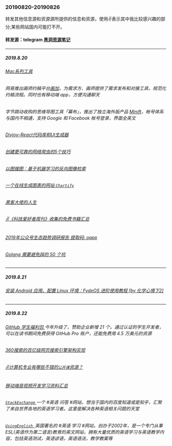### 20190820-20190826
转发其他信息源和资源源所提供的信息和资源，使用✌表示其中我比较感兴趣的部分;某些网站国内可能打不开。

#### 转发源：telegram [黑洞资源笔记](https://t.me/tieliu)
---
##### 2019.8.20
###### [Mac系列工具 ](https://www.waitsun.com/tags-page)
###### 网易推出画师约稿平台[画加](https://www.51huajia.cn/)，为需求方、画师提供了需求发布和对接工具，规范化约稿流程。同时也有移动端 app，方便沟通聊天
###### 字节跳动收购的思维导图工具「幕布」，推出了独立海外版产品 [Minift](https://apps.apple.com/cn/app/id1473933018)，帐号体系与国内不相通，支持 Google 和 Facebook 帐号登录，界面全英文
###### [Divjoy–React代码库和UI生成器 ](https://divjoy.com/)
###### [创建更可靠的网络爬虫的5个技巧 ](https://towardsdatascience.com/https-towardsdatascience-com-5-tips-to-create-a-more-reliable-web-crawler-3efb6878f8db)
###### [以图搜图：基于机器学习的反向图像检索 ](https://techblog.commercetools.com/reverse-image-search-with-machine-learning-92786a07c142)
###### [一个在线生成图表的网站 `Chartify` ](https://chartify.io/)
###### [黑客大佬的人生 ](https://www.zhihu.com/question/31425611/answer/628914063)
###### [✌《科技爱好者周刊》收集的免费书籍汇总 ](https://github.com/ruanyf/free-books)
###### [2019年公众号生态趋势调研报告 提取码: oqpp](https://pan.baidu.com/s/1r6J9reTx29laGZTdtAq_mg)
###### [Golang 需要避免踩的 50 个坑 ](https://blog.csdn.net/keets1992/article/details/92816775?utm_source=app)
------
##### 2019.8.21
###### [安装 Android 应用、配置 Linux 环境：FydeOS 进阶使用教程 [by 化学心情下2]](https://sspai.com/post/56234)
------
##### 2019.8.22
###### [GitHub 学生福利包 ](http://education.github.com/discount_requests/new)今年升级了，赞助企业新增 21 个。通过认证的学生开发者，可以在读书期间免费获得 GitHub Pro 账户，还能免费用 4.5 万美元的资源
###### [360搜索的百亿级网页搜索引擎架构实现 ](https://blog.csdn.net/qihoo_tech/article/details/98000090?utm_source=app)
###### [✌计算机专业有哪些不错的`公开课`资源？ ](https://www.zhihu.com/question/38335108/answer/721984133)
###### [移动端音视频开发学习资料汇总 ](https://blog.csdn.net/a910626/article/details/79443975)
###### [`StackExchange` ](https://english.stackexchange.com/) 一个 #英语 问答 #网站，想当于国内的百度知道或是知乎，汇聚了来自世界各地的英语学习者。这里是解决各种英语相关问题的天堂
###### [`UsingEnglish `](https://www.usingenglish.com/)英国著名的 #英语 学习 #网站，创办于2002年，是一个专门从事ESL(英语作为第二语言)教育的英文网站，拥有大量优质的英语学习与英语教学内容，包括英语测试，英语谚语，英语语法，教学教案等
###### []()
###### []()
###### []()
###### []()
###### []()
###### []()
###### []()
###### []()
###### []()
